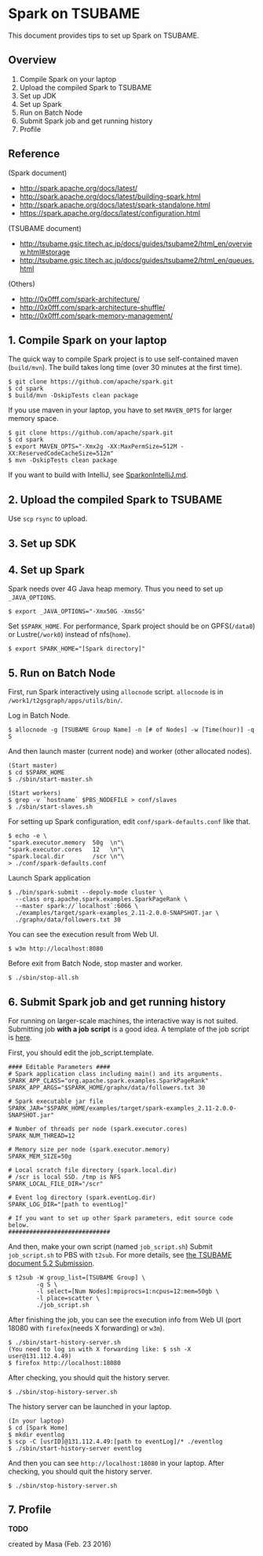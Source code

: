# Spark on TSUBAME
This document provides tips to set up Spark on TSUBAME.

## Overview
1. Compile Spark on your laptop
2. Upload the compiled Spark to TSUBAME
3. Set up JDK
4. Set up Spark
5. Run on Batch Node
6. Submit Spark job and get running history
7. Profile

## Reference
(Spark document)
- http://spark.apache.org/docs/latest/
- http://spark.apache.org/docs/latest/building-spark.html
- http://spark.apache.org/docs/latest/spark-standalone.html
- https://spark.apache.org/docs/latest/configuration.html

(TSUBAME document)
- http://tsubame.gsic.titech.ac.jp/docs/guides/tsubame2/html_en/overview.html#storage
- http://tsubame.gsic.titech.ac.jp/docs/guides/tsubame2/html_en/queues.html

(Others)
- http://0x0fff.com/spark-architecture/
- http://0x0fff.com/spark-architecture-shuffle/
- http://0x0fff.com/spark-memory-management/

## 1. Compile Spark on your laptop
The quick way to compile Spark project is to use self-contained maven (`build/mvn`).
The build takes long time (over 30 minutes at the first time).
```
$ git clone https://github.com/apache/spark.git
$ cd spark
$ build/mvn -DskipTests clean package
```
If you use maven in your laptop, you have to set `MAVEN_OPTS` for larger memory space.
```
$ git clone https://github.com/apache/spark.git
$ cd spark
$ export MAVEN_OPTS="-Xmx2g -XX:MaxPermSize=512M -XX:ReservedCodeCacheSize=512m"
$ mvn -DskipTests clean package
```

If you want to build with IntelliJ, see [SparkonIntelliJ.md](./SparkonIntelliJ.md).

## 2. Upload the compiled Spark to TSUBAME
Use `scp` `rsync` to upload.

## 3. Set up SDK

## 4. Set up Spark
Spark needs over 4G Java heap memory. Thus you need to set up `_JAVA_OPTIONS`.

```
$ export _JAVA_OPTIONS="-Xmx50G -Xms5G"
```

Set `$SPARK_HOME`.
For performance, Spark project should be on GPFS(`/data0`) or Lustre(`/work0`) instead of nfs(`home`).
```
$ export SPARK_HOME="[Spark directory]"
```
## 5. Run on Batch Node
First, run Spark interactively using `allocnode` script.
`allocnode` is in `/work1/t2gsgraph/apps/utils/bin/`.

Log in Batch Node.
```
$ allocnode -g [TSUBAME Group Name] -n [# of Nodes] -w [Time(hour)] -q S
```
And then launch master (current node) and worker (other allocated nodes).
```
(Start master)
$ cd $SPARK_HOME
$ ./sbin/start-master.sh

(Start workers)
$ grep -v `hostname` $PBS_NODEFILE > conf/slaves
$ ./sbin/start-slaves.sh
```
For setting up Spark configuration,  edit `conf/spark-defaults.conf` like that.
```
$ echo -e \
"spark.executor.memory  50g  \n"\
"spark.executor.cores   12   \n"\
"spark.local.dir        /scr \n"\
> ./conf/spark-defaults.conf
```
Launch Spark application
```
$ ./bin/spark-submit --depoly-mode cluster \
  --class org.apache.spark.examples.SparkPageRank \
  --master spark://`localhost`:6066 \
  ./examples/target/spark-examples_2.11-2.0.0-SNAPSHOT.jar \
  ./graphx/data/followers.txt 30
```
You can see the execution result from Web UI.
```
$ w3m http://localhost:8080
```
Before exit from Batch Node, stop master and worker.
```
$ ./sbin/stop-all.sh
```

## 6. Submit Spark job and get running history
For running on larger-scale machines, the interactive way is not suited.
Submitting job **with a job script** is a good idea.
A template of the job script is [here](./src/job_script.template).

First, you should edit the job_script.template.
```
#### Editable Parameters ####
# Spark application class including main() and its arguments.
SPARK_APP_CLASS="org.apache.spark.examples.SparkPageRank"
SPARK_APP_ARGS="$SPARK_HOME/graphx/data/followers.txt 30

# Spark executable jar file
SPARK_JAR="$SPARK_HOME/examples/target/spark-examples_2.11-2.0.0-SNAPSHOT.jar"

# Number of threads per node (spark.executor.cores)
SPARK_NUM_THREAD=12

# Memory size per node (spark.executor.memory)
SPARK_MEM_SIZE=50g

# Local scratch file directory (spark.local.dir)
# /scr is local SSD. /tmp is NFS
SPARK_LOCAL_FILE_DIR="/scr"

# Event log directory (spark.eventLog.dir)
SPARK_LOG_DIR="[path to eventLog]"

# If you want to set up other Spark parameters, edit source code below.
#############################
```
And then, make your own script (named `job_script.sh`)
Submit `job_script.sh` to PBS with `t2sub`.
For more details, see [the TSUBAME document 5.2 Submission]( http://tsubame.gsic.titech.ac.jp/docs/guides/tsubame2/html_en/queues.html#submission).
```
$ t2sub -W group_list=[TSUBAME Group] \
        -q S \
        -l select=[Num Nodes]:mpiprocs=1:ncpus=12:mem=50gb \
        -l place=scatter \
        ./job_script.sh
```

After finishing the job, you can see the execution info from Web UI (port 18080 with `firefox`(needs X forwarding) or `w3m`).
```
$ ./sbin/start-history-server.sh
(You need to log in with X forwarding like: $ ssh -X user@131.112.4.49)
$ firefox http://localhost:18080
```
After checking, you should quit the history server.
```
$ ./sbin/stop-history-server.sh
```

The history server can be launched in your laptop.
```
(In your laptop)
$ cd [Spark Home]
$ mkdir eventlog
$ scp -C [usrID]@131.112.4.49:[path to eventLog]/* ./eventlog
$ ./sbin/start-history-server eventlog
```
And then you can see `http://localhost:18080` in your laptop.
After checking, you should quit the history server.
```
$ ./sbin/stop-history-server.sh
```

## 7. Profile
**TODO**

created by Masa (Feb. 23 2016)
